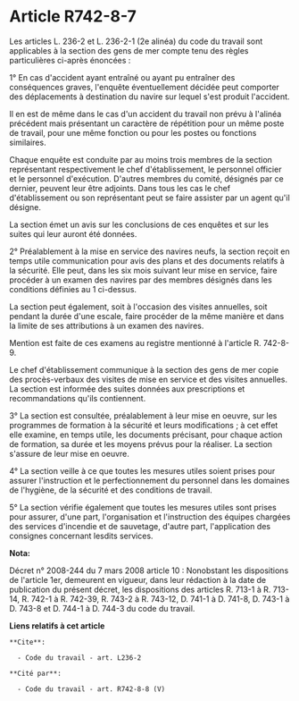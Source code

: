 # Article R742-8-7

Les articles L. 236-2 et L. 236-2-1 (2e alinéa) du code du travail sont applicables à la section des gens de mer compte tenu
des règles particulières ci-après énoncées : 

1° En cas d'accident ayant entraîné ou ayant pu entraîner des conséquences graves, l'enquête éventuellement décidée peut
comporter des déplacements à destination du navire sur lequel s'est produit l'accident. 

Il en est de même dans le cas d'un accident du travail non prévu à l'alinéa précédent mais présentant un caractère de
répétition pour un même poste de travail, pour une même fonction ou pour les postes ou fonctions similaires. 

Chaque enquête est conduite par au moins trois membres de la section représentant respectivement le chef d'établissement, le
personnel officier et le personnel d'exécution. D'autres membres du comité, désignés par ce dernier, peuvent leur être
adjoints. Dans tous les cas le chef d'établissement ou son représentant peut se faire assister par un agent qu'il désigne. 

La section émet un avis sur les conclusions de ces enquêtes et sur les suites qui leur auront été données. 

2° Préalablement à la mise en service des navires neufs, la section reçoit en temps utile communication pour avis des plans
et des documents relatifs à la sécurité. Elle peut, dans les six mois suivant leur mise en service, faire procéder à un
examen des navires par des membres désignés dans les conditions définies au 1 ci-dessus. 

La section peut également, soit à l'occasion des visites annuelles, soit pendant la durée d'une escale, faire procéder de la
même manière et dans la limite de ses attributions à un examen des navires. 

Mention est faite de ces examens au registre mentionné à l'article R. 742-8-9. 

Le chef d'établissement communique à la section des gens de mer copie des procès-verbaux des visites de mise en service et
des visites annuelles. La section est informée des suites données aux prescriptions et recommandations qu'ils contiennent. 

3° La section est consultée, préalablement à leur mise en oeuvre, sur les programmes de formation à la sécurité et leurs
modifications ; à cet effet elle examine, en temps utile, les documents précisant, pour chaque action de formation, sa durée
et les moyens prévus pour la réaliser. La section s'assure de leur mise en oeuvre. 

4° La section veille à ce que toutes les mesures utiles soient prises pour assurer l'instruction et le perfectionnement du
personnel dans les domaines de l'hygiène, de la sécurité et des conditions de travail. 

5° La section vérifie également que toutes les mesures utiles sont prises pour assurer, d'une part, l'organisation et
l'instruction des équipes chargées des services d'incendie et de sauvetage, d'autre part, l'application des consignes
concernant lesdits services.

**Nota:**

Décret n° 2008-244 du 7 mars 2008 article 10 : Nonobstant les dispositions de l'article 1er, demeurent en vigueur, dans leur
rédaction à la date de publication du présent décret, les dispositions des articles R. 713-1 à R. 713-14, R. 742-1 à R.
742-39, R. 743-2 à R. 743-12, D. 741-1 à D. 741-8, D. 743-1 à D. 743-8 et D. 744-1 à D. 744-3 du code du travail.

**Liens relatifs à cet article**

	**Cite**:

	  - Code du travail - art. L236-2

	**Cité par**:

	  - Code du travail - art. R742-8-8 (V)
